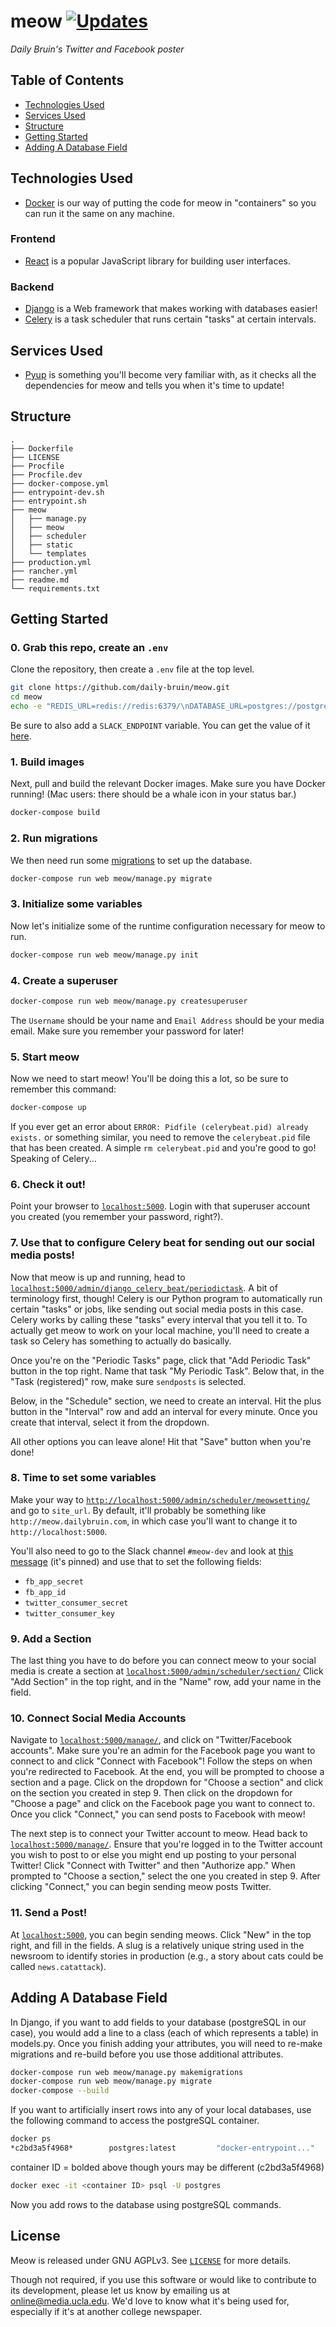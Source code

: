 # meow [![Updates](https://pyup.io/repos/github/daily-bruin/meow/shield.svg)](https://pyup.io/repos/github/daily-bruin/meow/)

_Daily Bruin's Twitter and Facebook poster_

## Table of Contents

* [Technologies Used](#)
* [Services Used](#)
* [Structure](#)
* [Getting Started](#)
* [Adding A Database Field](#)

## Technologies Used

* [Docker](https://www.docker.com/what-docker) is our way of putting the code
  for meow in "containers" so you can run it the same on any machine.

### Frontend

* [React](https://reactjs.org) is a popular JavaScript library for building user
  interfaces.

### Backend

* [Django](https://www.djangoproject.com/) is a Web framework that makes working
  with databases easier!
* [Celery](http://www.celeryproject.org/) is a task scheduler that runs certain
  "tasks" at certain intervals.

## Services Used

* [Pyup](https://pyup.io/) is something you'll become very familiar with, as it
  checks all the dependencies for meow and tells you when it's time to update!

## Structure

```
.
├── Dockerfile
├── LICENSE
├── Procfile
├── Procfile.dev
├── docker-compose.yml
├── entrypoint-dev.sh
├── entrypoint.sh
├── meow
│   ├── manage.py
│   ├── meow
│   ├── scheduler
│   ├── static
│   └── templates
├── production.yml
├── rancher.yml
├── readme.md
└── requirements.txt
```

## Getting Started

### 0. Grab this repo, create an `.env`

Clone the repository, then create a `.env` file at the top level.

```bash
git clone https://github.com/daily-bruin/meow.git
cd meow
echo -e "REDIS_URL=redis://redis:6379/\nDATABASE_URL=postgres://postgres@db:5432/postgres\n" > meow/.env
```

Be sure to also add a `SLACK_ENDPOINT` variable. You can get the value of it
[here](https://dailybruin.slack.com/archives/CA5HGUUV7/p1526607201000113).

### 1. Build images

Next, pull and build the relevant Docker images. Make sure you have Docker
running! (Mac users: there should be a whale icon in your status bar.)

```bash
docker-compose build
```

### 2. Run migrations

We then need run some
[migrations](https://docs.djangoproject.com/en/2.0/topics/migrations/) to set up
the database.

```bash
docker-compose run web meow/manage.py migrate
```

### 3. Initialize some variables

Now let's initialize some of the runtime configuration necessary for meow to
run.

```bash
docker-compose run web meow/manage.py init
```

### 4. Create a superuser

```bash
docker-compose run web meow/manage.py createsuperuser
```

The `Username` should be your name and `Email Address` should be your media
email. Make sure you remember your password for later!

### 5. Start meow

Now we need to start meow! You'll be doing this a lot, so be sure to remember
this command:

```bash
docker-compose up
```

If you ever get an error about `ERROR: Pidfile (celerybeat.pid) already exists.`
or something similar, you need to remove the `celerybeat.pid` file that has been
created. A simple `rm celerybeat.pid` and you're good to go! Speaking of
Celery...

### 6. Check it out!

Point your browser to [`localhost:5000`](http://localhost:5000). Login with that
superuser account you created (you remember your password, right?).

### 7. Use that to configure Celery beat for sending out our social media posts!

Now that meow is up and running, head to
[`localhost:5000/admin/django_celery_beat/periodictask`](http://localhost:5000/admin/django_celery_beat/periodictask).
A bit of terminology first, though! Celery is our Python program to
automatically run certain "tasks" or jobs, like sending out social media posts
in this case. Celery works by calling these "tasks" every interval that you tell
it to. To actually get meow to work on your local machine, you'll need to create
a task so Celery has something to actually do basically.

Once you're on the "Periodic Tasks" page, click that "Add Periodic Task" button
in the top right. Name that task "My Periodic Task". Below that, in the "Task
(registered)" row, make sure `sendposts` is selected.

Below, in the "Schedule" section, we need to create an interval. Hit the plus
button in the "Interval" row and add an interval for every minute. Once you
create that interval, select it from the dropdown.

All other options you can leave alone! Hit that "Save" button when you're done!

### 8. Time to set some variables

Make your way to
[`http://localhost:5000/admin/scheduler/meowsetting/`](http://localhost:5000/admin/scheduler/meowsetting/)
and go to `site_url`. By default, it'll probably be something like
`http://meow.dailybruin.com`, in which case you'll want to change it to
`http://localhost:5000`.

You'll also need to go to the Slack channel `#meow-dev` and look at
[this message](https://dailybruin.slack.com/archives/C7KPPH80K/p1527652524000087)
(it's pinned) and use that to set the following fields:

* `fb_app_secret`
* `fb_app_id`
* `twitter_consumer_secret`
* `twitter_consumer_key`

### 9. Add a Section

The last thing you have to do before you can connect meow to your social media
is create a section at
[`localhost:5000/admin/scheduler/section/`](http://localhost:5000/admin/scheduler/section/)
Click "Add Section" in the top right, and in the "Name" row, add your name in
the field.

### 10. Connect Social Media Accounts

Navigate to [`localhost:5000/manage/`](http://localhost:5000/manage/), and click
on "Twitter/Facebook accounts". Make sure you're an admin for the Facebook page
you want to connect to and click "Connect with Facebook"! Follow the steps on
when you're redirected to Facebook. At the end, you will be prompted to choose a
section and a page. Click on the dropdown for "Choose a section" and click on
the section you created in step 9. Then click on the dropdown for "Choose a
page" and click on the Facebook page you want to connect to. Once you click
"Connect," you can send posts to Facebook with meow!

The next step is to connect your Twitter account to meow. Head back to
[`localhost:5000/manage/`](http://localhost:5000/manage/). Ensure that you're
logged in to the Twitter account you wish to post to or else you might end up
posting to your personal Twitter! Click "Connect with Twitter" and then
"Authorize app." When prompted to "Choose a section," select the one you created
in step 9. After clicking "Connect," you can begin sending meow posts Twitter.

### 11. Send a Post!

At [`localhost:5000`](http://localhost:5000/), you can begin sending meows.
Click "New" in the top right, and fill in the fields. A slug is a relatively
unique string used in the newsroom to identify stories in production (e.g., a
story about cats could be called `news.catattack`).

## Adding A Database Field

In Django, if you want to add fields to your database (postgreSQL in our case),
you would add a line to a class (each of which represents a table) in models.py.
Once you finish adding your attributes, you will need to re-make migrations and
re-build before you use those additional attributes.

```bash
docker-compose run web meow/manage.py makemigrations
docker-compose run web meow/manage.py migrate
docker-compose --build
```

If you want to artificially insert rows into any of your local databases, use
the following command to access the postgreSQL container.

```bash
docker ps
*c2bd3a5f4968*        postgres:latest         "docker-entrypoint..."   2 months ago        Up 3 hours          0.0.0.0:5432->5432/tcp           meow_db_1
```
container ID = bolded above though yours may be different (c2bd3a5f4968)

``` bash
docker exec -it <container ID> psql -U postgres
```

Now you add rows to the database using postgreSQL commands.

## License

Meow is released under GNU AGPLv3. See [`LICENSE`](/LICENSE) for more details.

Though not required, if you use this software or would like to contribute to its
development, please let us know by emailing us at
[online@media.ucla.edu](mailto:online@media.ucla.edu). We'd love to know what
it's being used for, especially if it's at another college newspaper.

